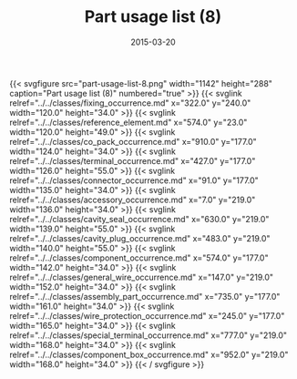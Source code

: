 ﻿---
title: Part usage list (8)
toc: false
type: specs
layout: diagram
date: "2015-03-20"
draft: false
specification: KBL
version: 2.4.sr1
documentType: "Recommendation"
elementType: Diagram
classes:
  - Fixing_occurrence
  - Reference_element
  - Co_pack_occurrence
  - Terminal_occurrence
  - Connector_occurrence
  - Accessory_occurrence
  - Cavity_seal_occurrence
  - Cavity_plug_occurrence
  - Component_occurrence
  - General_wire_occurrence
  - Assembly_part_occurrence
  - Wire_protection_occurrence
  - Special_terminal_occurrence
  - Component_box_occurrence
menu:
  KBL-2.4.sr1:    
    parent: presentation
    identifier: presentation/part-usage-list-8
    weight: 1015 

# Prev/next pager order (if `docs_section_pager` enabled in `params.toml`)
weight: 1015
---
{{< svgfigure src="part-usage-list-8.png" width="1142" height="288" caption="Part usage list (8)" numbered="true" >}}
  {{< svglink relref="../../classes/fixing_occurrence.md" x="322.0" y="240.0" width="120.0" height="34.0" >}}
  {{< svglink relref="../../classes/reference_element.md" x="574.0" y="23.0" width="120.0" height="49.0" >}}
  {{< svglink relref="../../classes/co_pack_occurrence.md" x="910.0" y="177.0" width="124.0" height="34.0" >}}
  {{< svglink relref="../../classes/terminal_occurrence.md" x="427.0" y="177.0" width="126.0" height="55.0" >}}
  {{< svglink relref="../../classes/connector_occurrence.md" x="91.0" y="177.0" width="135.0" height="34.0" >}}
  {{< svglink relref="../../classes/accessory_occurrence.md" x="7.0" y="219.0" width="136.0" height="34.0" >}}
  {{< svglink relref="../../classes/cavity_seal_occurrence.md" x="630.0" y="219.0" width="139.0" height="55.0" >}}
  {{< svglink relref="../../classes/cavity_plug_occurrence.md" x="483.0" y="219.0" width="140.0" height="55.0" >}}
  {{< svglink relref="../../classes/component_occurrence.md" x="574.0" y="177.0" width="142.0" height="34.0" >}}
  {{< svglink relref="../../classes/general_wire_occurrence.md" x="147.0" y="219.0" width="152.0" height="34.0" >}}
  {{< svglink relref="../../classes/assembly_part_occurrence.md" x="735.0" y="177.0" width="161.0" height="34.0" >}}
  {{< svglink relref="../../classes/wire_protection_occurrence.md" x="245.0" y="177.0" width="165.0" height="34.0" >}}
  {{< svglink relref="../../classes/special_terminal_occurrence.md" x="777.0" y="219.0" width="168.0" height="34.0" >}}
  {{< svglink relref="../../classes/component_box_occurrence.md" x="952.0" y="219.0" width="168.0" height="34.0" >}}
{{< / svgfigure >}}
